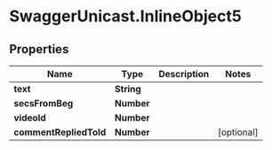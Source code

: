 # SwaggerUnicast.InlineObject5

## Properties

Name | Type | Description | Notes
------------ | ------------- | ------------- | -------------
**text** | **String** |  | 
**secsFromBeg** | **Number** |  | 
**videoId** | **Number** |  | 
**commentRepliedToId** | **Number** |  | [optional] 


